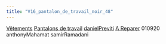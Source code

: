 ```yaml
---
title: "V16_pantalon_de_travail_noir_48"
---
```


[Vêtements](notes/equipements/L_Vetements.md) [Pantalons de travail](notes/equipements/vetements/V_PantalonsDeTravail.md) [danielPreviti](notes/equipements/vetements/danielPreviti.md)
[A Reparer](notes/statut/S_aReparer.md)
010920 anthonyMahamat
samirRamadani